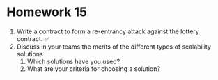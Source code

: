 # Homework 15

1. Write a contract to form a re-entrancy attack against the lottery contract. ✅
2. Discuss in your teams the merits of the different types of scalability solutions
   1. Which solutions have you used?
   2. What are your criteria for choosing a solution?
